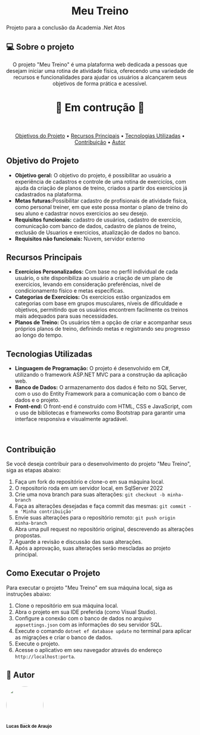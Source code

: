 <h1 align="center">Meu Treino</h1>
Projeto para a conclusão da Academia .Net Atos

## 💻 Sobre o projeto
<p align="center">O projeto "Meu Treino" é uma plataforma web dedicada a pessoas que desejam iniciar uma rotina de atividade física, oferecendo uma variedade 
  de recursos e funcionalidades para ajudar os usuários a alcançarem seus objetivos de forma prática e acessível.</p>

<h1 align="center"> 
	🚧  Em contrução 🚧
</h1>

<br/>

<p align="center">
<a href="#objetivo">Objetivos do Projeto</a> •
 <a href="#recursosPrincipais">Recursos Principais</a> •
 <a href="#tecnologia">Tecnologias Utilizadas</a> • 
 <a href="#contribuicao">Contribuição</a> •  
 <a href="#-autor">Autor</a>
</p>

<h2 id="objetivo">Objetivo do Projeto</h2>
<ul>
  <li><strong> Objetivo geral:</strong> O objetivo do projeto, é possibilitar ao usuário a experiência de cadastros e controle de uma rotina de exercicíos, com ajuda da criação de planos de treino, criados a partir dos exercicíos já cadastrados na plataforma.</li>
  <li><strong>Metas futuras:</strong>Possibilitar cadastro de profisionais de atividade fisíca, como personal treiner, em que este possa montar o plano de treino do seu aluno e cadastrar novos exercicios ao seu desejo.</li>
  <li><strong>Requisitos funcionais:</strong> cadastro de usuários, cadastro de exercício, comunicação com banco de dados, cadastro de planos de treino, exclusão de Usuarios e exercicios, atualização de dados no banco. </li>
  <li><strong>Requisitos não funcionais:</strong> Nuvem, servidor externo</li>	  
    
</ul>

<h2 id="recursosPrincipais">Recursos Principais</h2>
<ul>
  <li><strong>Exercícios Personalizados:</strong> Com base no perfil individual de cada usuário, o site disponibiliza ao usuário a criação de um plano de exercicios, levando em consideração preferências, nível de condicionamento físico e metas específicas.</li>
  <li><strong>Categorias de Exercícios:</strong> Os exercícios estão organizados em categorias com base em grupos musculares, níveis de dificuldade e objetivos, permitindo que os usuários encontrem facilmente os treinos mais adequados para suas necessidades.</li>
  <li><strong>Planos de Treino:</strong> Os usuários têm a opção de criar e acompanhar seus próprios planos de treino, definindo metas e registrando seu progresso ao longo do tempo.</li>  
</ul>

<h2 id="tecnologia">Tecnologias Utilizadas</h2>

<ul>
  <li><strong>Linguagem de Programação:</strong> O projeto é desenvolvido em C#, utilizando o framework ASP.NET MVC para a construção da aplicação web.</li>
  <li><strong>Banco de Dados:</strong> O armazenamento dos dados é feito no SQL Server, com o uso do Entity Framework para a comunicação com o banco de dados e o projeto.</li>
  <li><strong>Front-end:</strong> O front-end é construído com HTML, CSS e JavaScript, com o uso de bibliotecas e frameworks como Bootstrap para garantir uma interface responsiva e visualmente agradável.</li>
</ul>
<br/>

<h2 id="contribuicao">Contribuição</h2>

<p>Se você deseja contribuir para o desenvolvimento do projeto "Meu Treino", siga as etapas abaixo:</p>

<ol>
  <li>Faça um fork do repositório e clone-o em sua máquina local.</li>
  <li>O repositorio roda em um servidor local, em SqlServer 2022</li>
  <li>Crie uma nova branch para suas alterações: <code>git checkout -b minha-branch</code></li>
  <li>Faça as alterações desejadas e faça commit das mesmas: <code>git commit -m 'Minha contribuição'</code></li>
  <li>Envie suas alterações para o repositório remoto: <code>git push origin minha-branch</code></li>
  <li>Abra uma pull request no repositório original, descrevendo as alterações propostas.</li>
  <li>Aguarde a revisão e discussão das suas alterações.</li>
  <li>Após a aprovação, suas alterações serão mescladas ao projeto principal.</li>
</ol>


<h2 id="como_executar-projeto">Como Executar o Projeto</h2>

<p>Para executar o projeto "Meu Treino" em sua máquina local, siga as instruções abaixo:</p>

<ol>
  <li>Clone o repositório em sua máquina local.</li>
  <li>Abra o projeto em sua IDE preferida (como Visual Studio).</li>
  <li>Configure a conexão com o banco de dados no arquivo <code>appsettings.json</code> com as informações do seu servidor SQL.</li>
  <li>Execute o comando <code>dotnet ef database update</code> no terminal para aplicar as migrações e criar o banco de dados.</li>
  <li>Execute o projeto.</li>
  <li>Acesse o aplicativo em seu navegador através do endereço <code>http://localhost:porta</code>.</li>  	
</ol>

<h2> 🦸 Autor </h2>
 <img style="border-radius: 50%;" src="https://avatars.githubusercontent.com/u/113467764?v=4" width="100px;" alt=""/>
<br />
 <sub><b>Lucas Back de Araujo</b></sub></a> <a href="https://github.com/LucasBackA)](https://github.com/LucasBackAr" title="Github"></a>
 <br />

